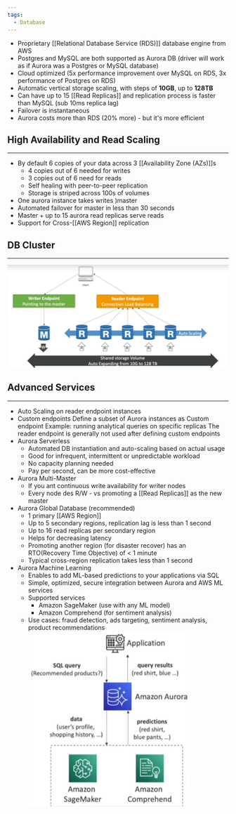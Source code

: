 ```yaml
---
tags:
  - Database
---
```

- Proprietary [[Relational Database Service (RDS)]] database engine from AWS
- Postgres and MySQL are both supported as Aurora DB (driver will work as if Aurora was a Postgres or MySQL database)
- Cloud optimized (5x performance improvement over MySQL on RDS, 3x performance of Postgres on RDS)
- Automatic vertical storage scaling, with steps of __10GB__, up to __128TB__
- Can have up to 15 [[Read Replicas]] and replication process is faster than MySQL (sub 10ms replica lag)
- Failover is instantaneous
- Aurora costs more than RDS (20% more) - but it's more efficient

## High Availability and Read Scaling
---
- By default 6 copies of your data across 3 [[Availability Zone (AZs)]]s
	- 4 copies out of 6 needed for writes
	- 3 copies out of 6 need for reads
	- Self healing with peer-to-peer replication
	- Storage is striped across 100s of volumes
- One aurora instance takes writes )master
- Automated failover for master in less than 30 seconds
- Master + up to 15 aurora read replicas serve reads
- Support for Cross-[[AWS Region]] replication

## DB Cluster
---
![Aurora_DB_Cluster.png](./Images/Aurora_DB_Cluster.png)

## Advanced Services
---
- Auto Scaling on reader endpoint instances
- Custom endpoints
	Define a subset of Aurora instances as Custom endpoint
	Example: running analytical queries on specific replicas
	The reader endpoint is generally not used after defining custom endpoints
- Aurora Serverless
	- Automated DB instantiation and auto-scaling based on actual usage
	- Good for infrequent, intermittent or unpredictable workload
	- No capacity planning needed
	- Pay per second, can be more cost-effective
- Aurora Multi-Master
	- If you ant continuous write availability for writer nodes
	- Every node des R/W - vs promoting a [[Read Replicas]] as the new master
- Aurora Global Database (recommended)
	- 1 primary [[AWS Region]]
	- Up to 5 secondary regions, replication lag is less than 1 second
	- Up to 16 read replicas per secondary region
	- Helps for decreasing latency
	- Promoting another region (for disaster recover) has an RTO(Recovery Time Objective) of < 1 minute
	- Typical cross-region replication takes less than 1 second
- Aurora Machine Learning
	- Enables to add ML-based predictions to your applications via SQL
	- Simple, optimized, secure integration between Aurora and AWS ML services
	- Supported services
		- Amazon SageMaker (use with any ML model)
		- Amazon Comprehend (for sentiment analysis)
	- Use cases: fraud detection, ads targeting, sentiment analysis, product recommendations
![Aurora_ML.png](./Images/Aurora_ML.png)